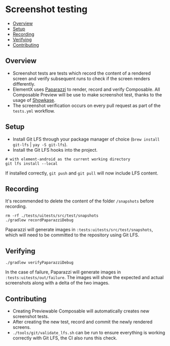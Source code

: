 # Screenshot testing

<!--- TOC -->

* [Overview](#overview)
* [Setup](#setup)
* [Recording](#recording)
* [Verifying](#verifying)
* [Contributing](#contributing)

<!--- END -->

## Overview

- Screenshot tests are tests which record the content of a rendered screen and verify subsequent runs to check if the screen renders differently.
- ElementX uses [Paparazzi](https://github.com/cashapp/paparazzi) to render, record and verify Composable. All Composable Preview will be use to make screenshot test, thanks to the usage of [Showkase](https://github.com/airbnb/Showkase).
- The screenshot verification occurs on every pull request as part of the `tests.yml` workflow.

## Setup

- Install Git LFS through your package manager of choice (`brew install git-lfs` | `yay -S git-lfs`).
- Install the Git LFS hooks into the project.

```shell
# with element-android as the current working directory
git lfs install --local
```

If installed correctly, `git push` and `git pull` will now include LFS content.

## Recording

It's recommended to delete the content of the folder `/snapshots` before recording.

```shell
rm -rf ./tests/uitests/src/test/snapshots
./gradlew recordPaparazziDebug
```

Paparazzi will generate images in `:tests:uitests/src/test/snapshots`, which will need to be committed to the repository using Git LFS.

## Verifying

```shell
./gradlew verifyPaparazziDebug
```

In the case of failure, Paparazzi will generate images in `:tests:uitests/out/failure`. The images will show the expected and actual screenshots along with a delta of the two images.

## Contributing

- Creating Previewable Composable will automatically creates new screenshot tests.
- After creating the new test, record and commit the newly rendered screens.
- `./tools/git/validate_lfs.sh` can be run to ensure everything is working correctly with Git LFS, the CI also runs this check.
